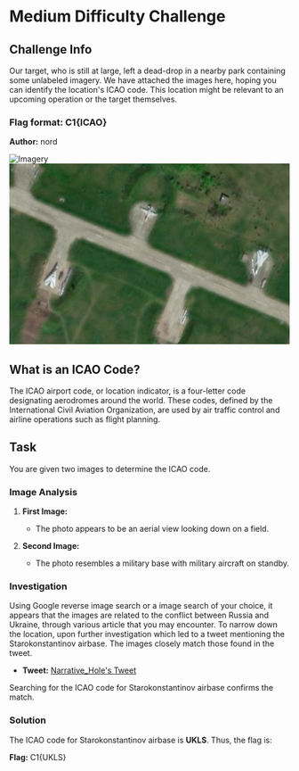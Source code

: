 # Medium Difficulty Challenge

## Challenge Info

Our target, who is still at large, left a dead-drop in a nearby park containing some unlabeled imagery. We have attached the images here, hoping you can identify the location's ICAO code. This location might be relevant to an upcoming operation or the target themselves.

### Flag format: C1{ICAO}

**Author:** nord

![Imagery](imagery.jpg)
![Plane](plane.jpg)

## What is an ICAO Code?

The ICAO airport code, or location indicator, is a four-letter code designating aerodromes around the world. These codes, defined by the International Civil Aviation Organization, are used by air traffic control and airline operations such as flight planning.

## Task

You are given two images to determine the ICAO code. 

### Image Analysis

1. **First Image:** 
   - The photo appears to be an aerial view looking down on a field.

2. **Second Image:**
   - The photo resembles a military base with military aircraft on standby.

### Investigation

Using Google reverse image search or a image search of your choice, it appears that the images are related to the conflict between Russia and Ukraine, through various article that you may encounter. To narrow down the location, upon further investigation which led to a tweet mentioning the Starokonstantinov airbase. The images closely match those found in the tweet.

- **Tweet:** [Narrative_Hole's Tweet](https://x.com/narrative_hole/status/1688015540365717505)

Searching for the ICAO code for Starokonstantinov airbase confirms the match.

### Solution

The ICAO code for Starokonstantinov airbase is **UKLS**. Thus, the flag is:

**Flag:** C1{UKLS}
